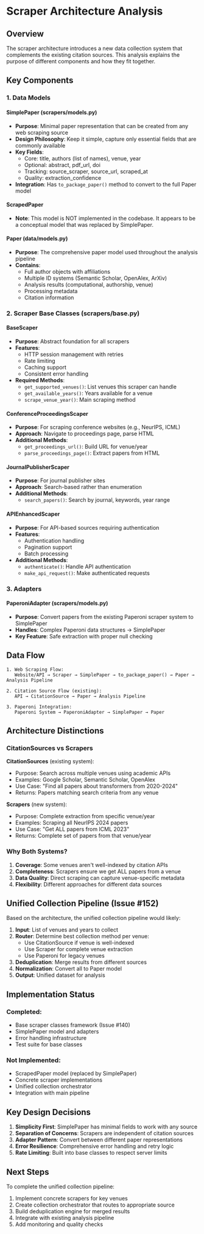 # Scraper Architecture Analysis

## Overview

The scraper architecture introduces a new data collection system that complements the existing citation sources. This analysis explains the purpose of different components and how they fit together.

## Key Components

### 1. Data Models

#### SimplePaper (scrapers/models.py)
- **Purpose**: Minimal paper representation that can be created from any web scraping source
- **Design Philosophy**: Keep it simple, capture only essential fields that are commonly available
- **Key Fields**:
  - Core: title, authors (list of names), venue, year
  - Optional: abstract, pdf_url, doi
  - Tracking: source_scraper, source_url, scraped_at
  - Quality: extraction_confidence
- **Integration**: Has `to_package_paper()` method to convert to the full Paper model

#### ScrapedPaper
- **Note**: This model is NOT implemented in the codebase. It appears to be a conceptual model that was replaced by SimplePaper.

#### Paper (data/models.py)
- **Purpose**: The comprehensive paper model used throughout the analysis pipeline
- **Contains**:
  - Full author objects with affiliations
  - Multiple ID systems (Semantic Scholar, OpenAlex, ArXiv)
  - Analysis results (computational, authorship, venue)
  - Processing metadata
  - Citation information

### 2. Scraper Base Classes (scrapers/base.py)

#### BaseScaper
- **Purpose**: Abstract foundation for all scrapers
- **Features**:
  - HTTP session management with retries
  - Rate limiting
  - Caching support
  - Consistent error handling
- **Required Methods**:
  - `get_supported_venues()`: List venues this scraper can handle
  - `get_available_years()`: Years available for a venue
  - `scrape_venue_year()`: Main scraping method

#### ConferenceProceedingsScaper
- **Purpose**: For scraping conference websites (e.g., NeurIPS, ICML)
- **Approach**: Navigate to proceedings page, parse HTML
- **Additional Methods**:
  - `get_proceedings_url()`: Build URL for venue/year
  - `parse_proceedings_page()`: Extract papers from HTML

#### JournalPublisherScaper
- **Purpose**: For journal publisher sites
- **Approach**: Search-based rather than enumeration
- **Additional Methods**:
  - `search_papers()`: Search by journal, keywords, year range

#### APIEnhancedScaper
- **Purpose**: For API-based sources requiring authentication
- **Features**:
  - Authentication handling
  - Pagination support
  - Batch processing
- **Additional Methods**:
  - `authenticate()`: Handle API authentication
  - `make_api_request()`: Make authenticated requests

### 3. Adapters

#### PaperoniAdapter (scrapers/models.py)
- **Purpose**: Convert papers from the existing Paperoni scraper system to SimplePaper
- **Handles**: Complex Paperoni data structures → SimplePaper
- **Key Feature**: Safe extraction with proper null checking

## Data Flow

```
1. Web Scraping Flow:
   Website/API → Scraper → SimplePaper → to_package_paper() → Paper → Analysis Pipeline

2. Citation Source Flow (existing):
   API → CitationSource → Paper → Analysis Pipeline

3. Paperoni Integration:
   Paperoni System → PaperoniAdapter → SimplePaper → Paper
```

## Architecture Distinctions

### CitationSources vs Scrapers

**CitationSources** (existing system):
- Purpose: Search across multiple venues using academic APIs
- Examples: Google Scholar, Semantic Scholar, OpenAlex
- Use Case: "Find all papers about transformers from 2020-2024"
- Returns: Papers matching search criteria from any venue

**Scrapers** (new system):
- Purpose: Complete extraction from specific venue/year
- Examples: Scraping all NeurIPS 2024 papers
- Use Case: "Get ALL papers from ICML 2023"
- Returns: Complete set of papers from that venue/year

### Why Both Systems?

1. **Coverage**: Some venues aren't well-indexed by citation APIs
2. **Completeness**: Scrapers ensure we get ALL papers from a venue
3. **Data Quality**: Direct scraping can capture venue-specific metadata
4. **Flexibility**: Different approaches for different data sources

## Unified Collection Pipeline (Issue #152)

Based on the architecture, the unified collection pipeline would likely:

1. **Input**: List of venues and years to collect
2. **Router**: Determine best collection method per venue:
   - Use CitationSource if venue is well-indexed
   - Use Scraper for complete venue extraction
   - Use Paperoni for legacy venues
3. **Deduplication**: Merge results from different sources
4. **Normalization**: Convert all to Paper model
5. **Output**: Unified dataset for analysis

## Implementation Status

### Completed:
- Base scraper classes framework (Issue #140)
- SimplePaper model and adapters
- Error handling infrastructure
- Test suite for base classes

### Not Implemented:
- ScrapedPaper model (replaced by SimplePaper)
- Concrete scraper implementations
- Unified collection orchestrator
- Integration with main pipeline

## Key Design Decisions

1. **Simplicity First**: SimplePaper has minimal fields to work with any source
2. **Separation of Concerns**: Scrapers are independent of citation sources
3. **Adapter Pattern**: Convert between different paper representations
4. **Error Resilience**: Comprehensive error handling and retry logic
5. **Rate Limiting**: Built into base classes to respect server limits

## Next Steps

To complete the unified collection pipeline:

1. Implement concrete scrapers for key venues
2. Create collection orchestrator that routes to appropriate source
3. Build deduplication engine for merged results
4. Integrate with existing analysis pipeline
5. Add monitoring and quality checks
